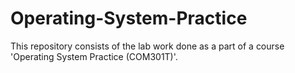 # Operating-System-Practice
This repository consists of the lab work done as a part of a course 'Operating System Practice (COM301T)'. 
